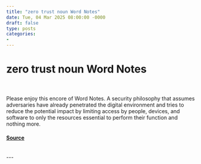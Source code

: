 ```yaml
---
title: "zero trust noun Word Notes"
date: Tue, 04 Mar 2025 08:00:00 -0000
draft: false
type: posts
categories: 
- 
---
```

# zero trust noun Word Notes

<br/>

<br/>
Please enjoy this encore of Word Notes. A security philosophy that assumes adversaries have already penetrated the digital environment and tries to reduce the potential impact by limiting access by people, devices, and software to only the resources essential to perform their function and nothing more.

#### [Source](https://thecyberwire.com/podcasts/word-notes/73/notes)

<br/>
---
